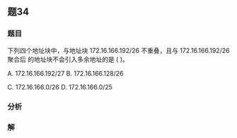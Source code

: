## 题34
### 题目
下列四个地址块中，与地址块 172.16.166.192/26 不重叠，且与 172.16.166.192/26 聚合后 的地址块不会引入多余地址的是 ( )。

A. 172.16.166.192/27 B. 172.16.166.128/26

C. 172.16.166.0/26 D. 172.16.166.0/25
### 分析

### 解